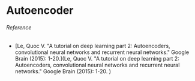 # Autoencoder

###### Reference
- [Le, Quoc V. "A tutorial on deep learning part 2: Autoencoders, convolutional neural networks and recurrent neural networks." Google Brain (2015): 1-20.](Le, Quoc V. "A tutorial on deep learning part 2: Autoencoders, convolutional neural networks and recurrent neural networks." Google Brain (2015): 1-20.
)
